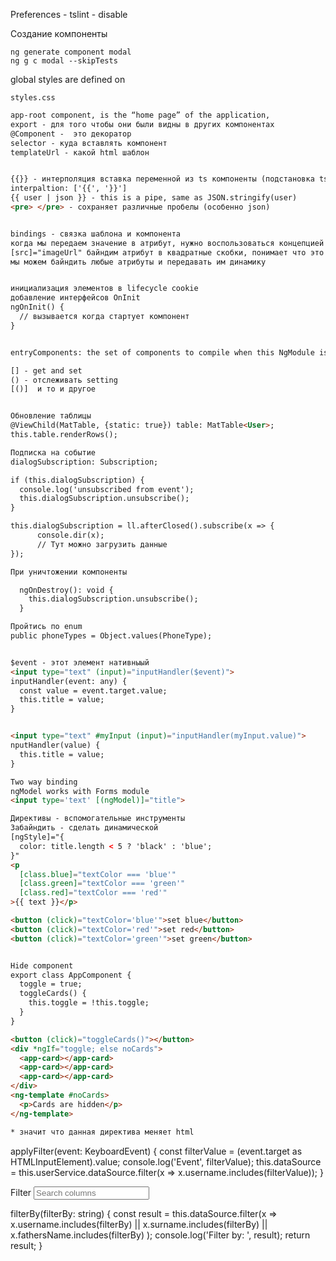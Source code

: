 Preferences - tslint - disable


Создание компоненты
```
ng generate component modal
ng g c modal --skipTests
```
global styles are defined on
```
styles.css
```
```html
app-root component, is the “home page” of the application,
export - для того чтобы они были видны в других компонентах
@Component -  это декоратор
selector - куда вставлять компонент
templateUrl - какой html шаблон


{{}} - интерполяция вставка переменной из ts компоненты (подстановка ts|js)
interpaltion: ['{{', '}}']
{{ user | json }} - this is a pipe, same as JSON.stringify(user)
<pre> </pre> - сохраняет различные пробелы (особенно json)


bindings - связка шаблона и компонента
когда мы передаем значение в атрибут, нужно воспользоваться концепцией binding
[src]="imageUrl" байндим атрибут в квадратные скобки, понимает что это значение динамической переменной
мы можем байндить любые атрибуты и передавать им динамику


инициализация элементов в lifecycle cookie 
добавление интерфейсов OnInit
ngOnInit() {
  // вызывается когда стартует компонент
}


entryComponents: the set of components to compile when this NgModule is defined, so that they can be dynamically loaded into the view

[] - get and set
() - отслеживать setting
[()]  и то и другое


Обновление таблицы
@ViewChild(MatTable, {static: true}) table: MatTable<User>;
this.table.renderRows();

Подписка на событие
dialogSubscription: Subscription;

if (this.dialogSubscription) {
  console.log('unsubscribed from event');
  this.dialogSubscription.unsubscribe();
}

this.dialogSubscription = ll.afterClosed().subscribe(x => {
      console.dir(x);
      // Тут можно загрузить данные
});

При уничтожении компоненты

  ngOnDestroy(): void {
    this.dialogSubscription.unsubscribe();
  }

Пройтись по enum
public phoneTypes = Object.values(PhoneType);


$event - этот элемент нативныый
<input type="text" (input)="inputHandler($event)">
inputHandler(event: any) {
  const value = event.target.value;
  this.title = value;
}


<input type="text" #myInput (input)="inputHandler(myInput.value)">
nputHandler(value) {
  this.title = value;
}

Two way binding
ngModel works with Forms module
<input type='text' [(ngModel)]="title">

Директивы - вспомогательные инструменты
Забайндить - сделать динамической  
[ngStyle]="{
  color: title.length < 5 ? 'black' : 'blue';
}"
<p
  [class.blue]="textColor === 'blue'"
  [class.green]="textColor === 'green'"
  [class.red]="textColor === 'red'"
>{{ text }}</p>

<button (click)="textColor='blue'">set blue</button>
<button (click)="textColor='red'">set red</button>
<button (click)="textColor='green'">set green</button>


Hide component
export class AppComponent {
  toggle = true;
  toggleCards() {
    this.toggle = !this.toggle;
  }
}

<button (click)="toggleCards()"></button>
<div *ngIf="toggle; else noCards">
  <app-card></app-card>
  <app-card></app-card>
  <app-card></app-card>
</div>
<ng-template #noCards>
  <p>Cards are hidden</p>
</ng-template>

* значит что данная директива меняет html
```

  applyFilter(event: KeyboardEvent) {
    const filterValue = (event.target as HTMLInputElement).value;
    console.log('Event', filterValue);
    this.dataSource = this.userService.dataSource.filter(x => x.username.includes(filterValue));
  }
  
  <mat-form-field appearance="standard">
  <mat-label>Filter</mat-label>
  <input matInput (keyup)="applyFilter($event)" placeholder="Search columns" #input>
</mat-form-field>

  filterBy(filterBy: string) {
    const result = this.dataSource.filter(x => x.username.includes(filterBy)
      || x.surname.includes(filterBy)
      || x.fathersName.includes(filterBy)
    );
    console.log('Filter by: ', result);
    return result;
  }
  

